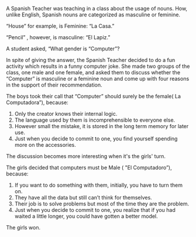 A Spanish Teacher was teaching in a class about the usage of nouns. How, unlike English, Spanish nouns are categorized as masculine or feminine.  

“House” for example, is Feminine: “La Casa.”

“Pencil” , however, is masculine: “El Lapiz.”

A student asked, “What gender is “Computer”?

In spite of giving the answer, the Spanish Teacher decided to do a fun activity which results in a funny computer joke. She made two groups of the class, one male and one female, and asked them to discuss whether the “Computer” is masculine or a feminine noun and come up with four reasons in the support of their recommendation.

The boys took their call that “Computer” should surely be the female( La Computadora”), because:

1.  Only the creator knows their internal logic.
2.  The language used by them is incomprehensible to everyone else.
3.  However small the mistake, it is stored in the long term memory for later use.
4.  Just when you decide to commit to one, you find yourself spending more on the accessories.

The discussion becomes more interesting when it's the girls' turn.

The girls decided that computers must be Male ( "El Computadoro”), because:

1.  If you want to do something with them, initially, you have to turn them on.
2. They have all the data but still can’t think for themselves.
3.  Their job is to solve problems but most of the time they are the problem.
4.  Just when you decide to commit to one, you realize that if you had waited a little longer, you could have gotten a better model.

The girls won.
